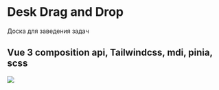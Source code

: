 # Desk  Drag and Drop 

Доска для заведения задач

## Vue 3 composition api, Tailwindcss, mdi, pinia, scss

<img src="https://jiraved.ru/sites/default/files/img_jira_agile/elements_of_a_kanban_board.png" />




